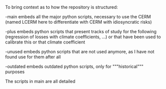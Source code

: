 To bring context as to how the repository is structured:

-main embeds all the major python scripts, necessary to use the CERM (named LCERM here to differentiate with CERM with idiosyncratic risks)

-plus embeds python scripts that present tracks of study for the following (regression of losses with climate coefficients, ...) or that have been used to calibrate this or that climate coefficient

-unused embeds python scripts that are not used anymore, as I have not found use for them after all

-outdated embeds outdated python scripts, only for """historical""" purposes

The scripts in main are all detailed